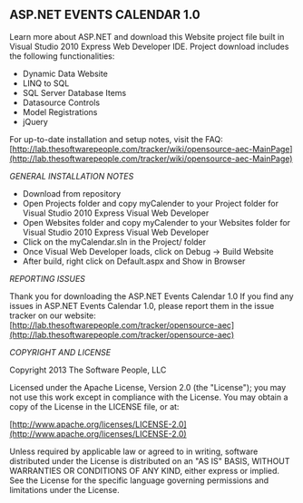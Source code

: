ASP.NET EVENTS CALENDAR 1.0
-------
Learn more about ASP.NET and download this Website project file built in Visual Studio 2010 Express Web Developer IDE. 
Project download includes the following functionalities:

* Dynamic Data Website
* LINQ to SQL
* SQL Server Database Items
* Datasource Controls
* Model Registrations
* jQuery

For up-to-date installation and setup notes, visit the FAQ:
[http://lab.thesoftwarepeople.com/tracker/wiki/opensource-aec-MainPage](http://lab.thesoftwarepeople.com/tracker/wiki/opensource-aec-MainPage)


*GENERAL INSTALLATION NOTES*

- Download from repository
- Open Projects folder and copy myCalender to your Project folder for Visual Studio 2010 Express Visual Web Developer
- Open Websites folder and copy myCalender to your Websites folder for Visual Studio 2010 Express Visual Web Developer
- Click on the myCalendar.sln in the Project/ folder
- Once Visual Web Developer loads, click on Debug -> Build Website
- After build, right click on Default.aspx and Show in Browser

*REPORTING ISSUES*

Thank you for downloading the ASP.NET Events Calendar 1.0
If you find any issues in ASP.NET Events Calendar 1.0, please report them in the issue 
tracker on our website: [http://lab.thesoftwarepeople.com/tracker/opensource-aec](http://lab.thesoftwarepeople.com/tracker/opensource-aec)


*COPYRIGHT AND LICENSE*

Copyright 2013 The Software People, LLC

Licensed under the Apache License, Version 2.0 (the "License");
you may not use this work except in compliance with the License.
You may obtain a copy of the License in the LICENSE file, or at:

  [http://www.apache.org/licenses/LICENSE-2.0](http://www.apache.org/licenses/LICENSE-2.0)

Unless required by applicable law or agreed to in writing, software
distributed under the License is distributed on an "AS IS" BASIS,
WITHOUT WARRANTIES OR CONDITIONS OF ANY KIND, either express or implied.
See the License for the specific language governing permissions and
limitations under the License.
